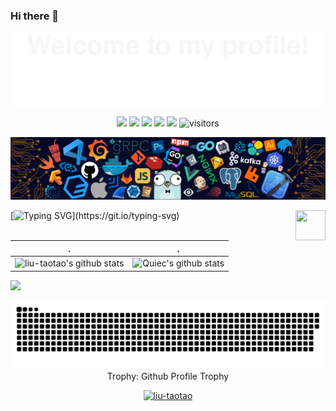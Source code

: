 ### Hi there 👋

<!--
**liu-taotao/liu-taotao** is a ✨ _special_ ✨ repository because its `README.md` (this file) appears on your GitHub profile.

Here are some ideas to get you started:

- 🔭 I’m currently working on ...
- 🌱 I’m currently learning ...
- 👯 I’m looking to collaborate on ...
- 🤔 I’m looking for help with ...
- 💬 Ask me about ...
- 📫 How to reach me: ...
- 😄 Pronouns: ...
- ⚡ Fun fact: ...
-->
<!-- part one -->
![](assets/Bottom_up.svg)

<!--   my-icons -->
<p align="center">
    <a href="https://github.com/liu-taotao/liu-taotao"><img src="https://img.shields.io/badge/status-updating-brightgreen.svg"></a>
    <a href="https://github.com/python/cpython"><img src="https://img.shields.io/badge/Python-3.10-FF1493.svg"></a>
    <a href="https://github.com/liu-taotao/liu-taotao/graphs/contributors"><img src="https://img.shields.io/github/contributors/liu-taotao/liu-taotao?color=blue"></a>
    <a href="https://github.com/liu-taotao/liu-taotao/stargazers"><img src="https://img.shields.io/github/stars/liu-taotao/liu-taotao.svg?logo=github"></a>
    <a href="https://github.com/liu-taotao/liu-taotao/network/members"><img src="https://img.shields.io/github/forks/liu-taotao/liu-taotao.svg?color=blue&logo=github"></a>
    <img src="https://visitor-badge.laobi.icu/badge?page_id=liu-taotao.liu-taotao" alt="visitors"/>   
</p>


<!--   my-header-img -->
![](./assets/header_.png)

<a href="https://www.python.org/"><img src="https://upload.wikimedia.org/wikipedia/commons/c/c3/Python-logo-notext.svg" align="right" height="48" width="48" ></a>

<!--   my-ticker -->    
 [![Typing SVG](https://readme-typing-svg.herokuapp.com?color=%2336BCF7&center=true&vCenter=true&width=600&lines=Hi+there+👋,+I+am+taotao+liu;+Welcome+to+My+Profile!;Over+3+years+of+programming+experience;Always+learning+new+things+;Machine+learning+enthusiast+;)](https://git.io/typing-svg)







<!-- part two -->

| .                                                                                                                                       | .                                                                                                                         |
|-----------------------------------------------------------------------------------------------------------------------------------------|---------------------------------------------------------------------------------------------------------------------------|
| ![liu-taotao's github stats](https://github-readme-stats.vercel.app/api?username=liu-taotao&show_icons=true&theme=radical&include_all_commits=true) | ![Quiec's github stats](https://github-readme-stats.vercel.app/api/top-langs/?username=liu-taotao&theme=radical&layout=compact) |

<img src="https://github-readme-streak-stats.herokuapp.com/?user=liu-taotao"></img>



<picture>
  <source media="(prefers-color-scheme: dark)" srcset="https://raw.githubusercontent.com/liu-taotao/liu-taotao/output/github-contribution-grid-snake-dark.svg">
  <source media="(prefers-color-scheme: light)" srcset="https://raw.githubusercontent.com/liu-taotao/liu-taotao/output/github-contribution-grid-snake.svg">
  <img alt="github contribution grid snake animation" src="https://raw.githubusercontent.com/liu-taotao/liu-taotao/output/github-contribution-grid-snake.svg">
</picture>



<div align="center">
<summary>Trophy: Github Profile Trophy</summary>
</div>

<p align="center"> 
<a href="https://github.com/ryo-ma/github-profile-trophy"><img src="https://github-profile-trophy.vercel.app/?username=liu-taotao" alt="liu-taotao" /></a>
</p>